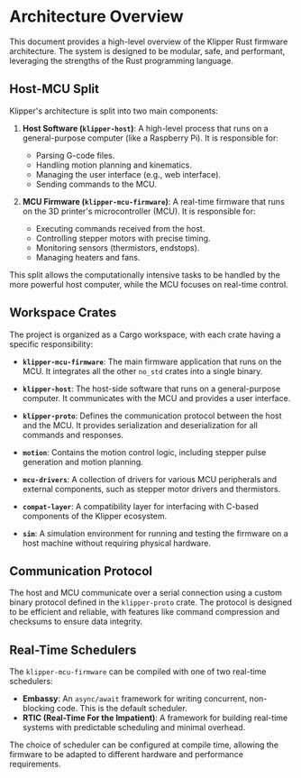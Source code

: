 # Architecture Overview

This document provides a high-level overview of the Klipper Rust firmware architecture. The system is designed to be modular, safe, and performant, leveraging the strengths of the Rust programming language.

## Host-MCU Split

Klipper's architecture is split into two main components:

1.  **Host Software (`klipper-host`)**: A high-level process that runs on a general-purpose computer (like a Raspberry Pi). It is responsible for:
    *   Parsing G-code files.
    *   Handling motion planning and kinematics.
    *   Managing the user interface (e.g., web interface).
    *   Sending commands to the MCU.

2.  **MCU Firmware (`klipper-mcu-firmware`)**: A real-time firmware that runs on the 3D printer's microcontroller (MCU). It is responsible for:
    *   Executing commands received from the host.
    *   Controlling stepper motors with precise timing.
    *   Monitoring sensors (thermistors, endstops).
    *   Managing heaters and fans.

This split allows the computationally intensive tasks to be handled by the more powerful host computer, while the MCU focuses on real-time control.

## Workspace Crates

The project is organized as a Cargo workspace, with each crate having a specific responsibility:

*   **`klipper-mcu-firmware`**: The main firmware application that runs on the MCU. It integrates all the other `no_std` crates into a single binary.

*   **`klipper-host`**: The host-side software that runs on a general-purpose computer. It communicates with the MCU and provides a user interface.

*   **`klipper-proto`**: Defines the communication protocol between the host and the MCU. It provides serialization and deserialization for all commands and responses.

*   **`motion`**: Contains the motion control logic, including stepper pulse generation and motion planning.

*   **`mcu-drivers`**: A collection of drivers for various MCU peripherals and external components, such as stepper motor drivers and thermistors.

*   **`compat-layer`**: A compatibility layer for interfacing with C-based components of the Klipper ecosystem.

*   **`sim`**: A simulation environment for running and testing the firmware on a host machine without requiring physical hardware.

## Communication Protocol

The host and MCU communicate over a serial connection using a custom binary protocol defined in the `klipper-proto` crate. The protocol is designed to be efficient and reliable, with features like command compression and checksums to ensure data integrity.

## Real-Time Schedulers

The `klipper-mcu-firmware` can be compiled with one of two real-time schedulers:

*   **Embassy**: An `async/await` framework for writing concurrent, non-blocking code. This is the default scheduler.
*   **RTIC (Real-Time For the Impatient)**: A framework for building real-time systems with predictable scheduling and minimal overhead.

The choice of scheduler can be configured at compile time, allowing the firmware to be adapted to different hardware and performance requirements.